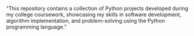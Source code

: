 "This repository contains a collection of Python projects developed during my college coursework, showcasing my skills in software development, algorithm implementation, and problem-solving using the Python programming language."
